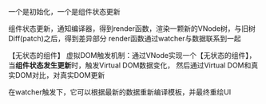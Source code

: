 一个是初始化，一个是组件状态更新

组件状态更新，通知编译器，得到render函数，渲染一颗新的VNode树，与旧树Diff(patch)之后，得到差异部分
render函数通过watcher与数据联系到一起


【无状态的组件】
虚拟DOM触发机制：通过VNode实现一个【无状态的组件】，当**组件状态发生更新**时，触发Virtual DOM数据变化，
     然后通过Virtual DOM和真实DOM对比，对真实DOM更新

在watcher触发下，它可以根据最新的数据重新编译模板，并最终重绘UI